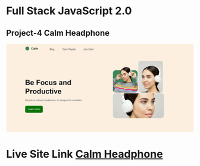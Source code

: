 # **Full Stack JavaScript 2.0**
## Project-4 **Calm Headphone**
![Output Image](./output.jpg)
# Live Site Link [Calm Headphone](https://calmheadphone.netlify.app/)